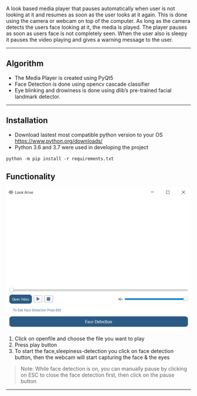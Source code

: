 A look based media player that pauses automatically when user is not looking at it and resumes as soon as the user looks at it again.
This is done using the camera or webcam on top of the computer. As long as the camera detects the users face looking at it, the media is played. The player pauses as soon as users face is not completely seen. When the user also is sleepy it pauses the video playing and gives a warning message to the user. 

---
## Algorithm
- The Media Player is created using PyQt5
- Face Detection is done using opencv cascade classifier
- Eye blinking and drowiness is done using  dlib’s pre-trained facial landmark detector.

---
## Installation 
- Download lastest most compatible python version to your OS https://www.python.org/downloads/ 
- Python 3.6 and 3.7 were used in developing the project
```
python -m pip install -r requirements.txt
```

## Functionality

![alt text](https://github.com/AbdelrahmanElsherif/look-based-media-player/blob/master/Media_Player/Screenshot%20(178).png?raw=true)

 1. Click on openfile and choose the file you want to play
 2. Press play button
 3. To start the face,sleepiness-detection you click on face detection button, then the webcam will start capturing the face & the eyes
 
 > Note: While face detection is on, you can manually pause by clicking on ESC to close the face detection first, then click on the pause button
 
---

